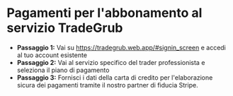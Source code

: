 # **Pagamenti per l'abbonamento al servizio TradeGrub**

- **Passaggio 1:** Vai su https://tradegrub.web.app/#signin_screen e accedi al tuo account esistente
- **Passaggio 2:** Vai al servizio specifico del trader professionista e seleziona il piano di pagamento
- **Passaggio 3:** Fornisci i dati della carta di credito per l'elaborazione sicura dei pagamenti tramite il nostro partner di fiducia Stripe.
